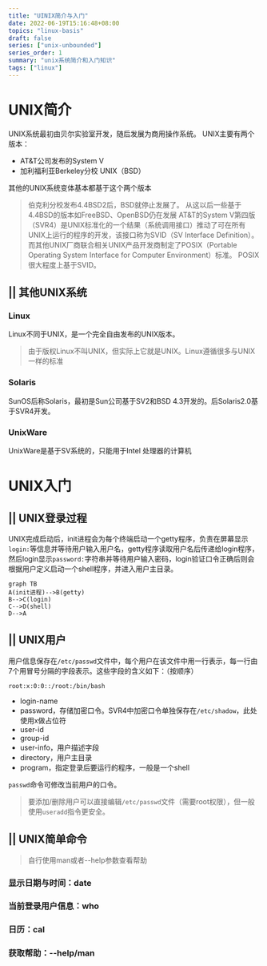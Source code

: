 ```yaml
---
title: "UINIX简介与入门"
date: 2022-06-19T15:16:48+08:00
topics: "linux-basis"
draft: false
series: ["unix-unbounded"]
series_order: 1
summary: "unix系统简介和入门知识"
tags: ["linux"]
---
```


# UNIX简介

UNIX系统最初由贝尔实验室开发，随后发展为商用操作系统。
UNIX主要有两个版本：
* AT&T公司发布的System V
* 加利福利亚Berkeley分校 UNIX（BSD）

其他的UNIX系统变体基本都基于这个两个版本
> 伯克利分校发布4.4BSD2后，BSD就停止发展了。
> 从这以后一些基于4.4BSD的版本如FreeBSD、OpenBSD仍在发展
> AT&T的System V第四版（SVR4）是UNIX标准化的一个结果（系统调用接口）推动了可在所有UNIX上运行的程序的开发，该接口称为SVID（SV Interface Definition）。
> 而其他UNIX厂商联合相关UNIX产品开发商制定了POSIX（Portable Operating System Interface for Computer  Environment）标准。
> POSIX很大程度上基于SVID。

## || 其他UNIX系统

### Linux
Linux不同于UNIX，是一个完全自由发布的UNIX版本。
> 由于版权Linux不叫UNIX，但实际上它就是UNIX。Linux遵循很多与UNIX一样的标准

### Solaris
SunOS后称Solaris，最初是Sun公司基于SV2和BSD 4.3开发的。后Solaris2.0基于SVR4开发。

### UnixWare
UnixWare是基于SV系统的，只能用于Intel 处理器的计算机

# UNIX入门

## || UNIX登录过程
UNIX完成启动后，init进程会为每个终端启动一个getty程序，负责在屏幕显示`login:`等信息并等待用户输入用户名，getty程序读取用户名后传递给login程序，然后login显示`password:`字符串并等待用户输入密码，login验证口令正确后则会根据用户定义启动一个shell程序，并进入用户主目录。

```mermaid
graph TB
A(init进程)-->B(getty)
B-->C(login)
C-->D(shell)
D-->A
```

## || UNIX用户

用户信息保存在`/etc/passwd`文件中，每个用户在该文件中用一行表示，每一行由7个用冒号分隔的字段表示。这些字段的含义如下：（按顺序）
```
root:x:0:0::/root:/bin/bash
```
* login-name
* password，存储加密口令。SVR4中加密口令单独保存在`/etc/shadow`，此处使用x做占位符
* user-id
* group-id
* user-info，用户描述字段
* directory，用户主目录
* program，指定登录后要运行的程序，一般是一个shell

`passwd`命令可修改当前用户的口令。
> 要添加/删除用户可以直接编辑`/etc/passwd`文件（需要root权限），但一般使用`useradd`指令更安全。

## || UNIX简单命令
> 自行使用man或者--help参数查看帮助

### 显示日期与时间：date

### 当前登录用户信息：who

### 日历：cal

### 获取帮助：--help/man



